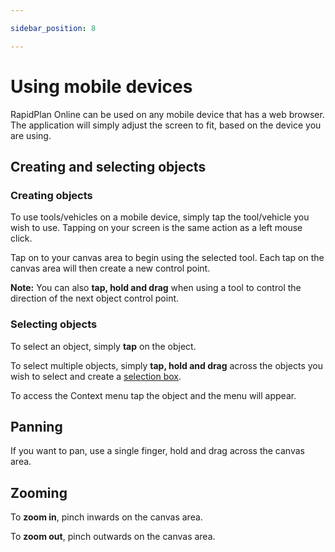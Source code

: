 ```yaml
---

sidebar_position: 8

---
```

# Using mobile devices

RapidPlan Online can be used on any mobile device that has a web browser. The application will simply adjust the screen to fit, based on the device you are using.

## Creating and selecting objects

### Creating objects

To use tools/vehicles on a mobile device, simply tap the tool/vehicle you wish to use. Tapping on your screen is the same action as a left mouse click.

Tap on to your canvas area to begin using the selected tool. Each tap on the canvas area will then create a new control point.

**Note:** You can also **tap, hold and drag** when using a tool to control the direction of the next object control point.

### Selecting objects

To select an object, simply **tap** on the object.

To select multiple objects, simply **tap, hold and drag** across the objects you wish to select and create a [selection box](/docs/rapid-path-online/Using%20Invarion%20Cloud%20.md).

To access the Context menu tap the object and the menu will appear.

## Panning

If you want to pan, use a single finger, hold and drag across the canvas area.

## Zooming

To **zoom in**, pinch inwards on the canvas area.

To **zoom out**, pinch outwards on the canvas area.
